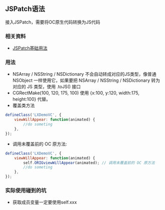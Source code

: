 ## JSPatch语法
接入JSPatch，需要将OC原生代码转换为JS代码

### 相关资料
- [JSPatch基础用法](https://github.com/bang590/JSPatch/wiki/JSPatch-%E5%9F%BA%E7%A1%80%E7%94%A8%E6%B3%95#%E8%A6%86%E7%9B%96%E6%96%B9%E6%B3%95)

### 用法
- NSArray / NSString / NSDictionary 不会自动转成对应的JS类型，像普通 NSObject 一样使用它，如果要把 NSArray / NSString / NSDictionary 转为对应的 JS 类型，使用 .toJS() 接口
- CGRectMake(100, 120, 175, 100) 使用 {x:100, y:120, width:175, height:100} 代替。
- 覆盖类方法
```js
defineClass('LXDemoVC', {
    viewWillAppear: function(animated) {
        //do someting
    },
});
```
- 调用未覆盖前的 OC 原方法:
```js
defineClass('LXDemoVC', {
    viewWillAppear: function(animated) {
        self.ORIGviewWillAppear(animated); // 调用未覆盖前的 OC 原方法
        //do someting
    },
});
```

### 实际使用碰到的坑
- 获取成员变量一定要使用self.xxx
